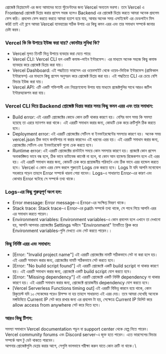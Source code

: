 প্রোজেক্ট ডিপ্লয়মেন্ট এর জন্য আমাদের মতো স্টুডেন্টদের জন্য Vercel অন্যতম ভরসা। তবে Vercel এ Frontend প্রোজেক্ট ডিপ্লয় করার প্রসেস সহজ হলেও Backend এর প্রোজেক্ট ডিপ্লয় করতে আমরা অনেক প্রবলেম ফেস করি। প্রবলেম ফেস করতে করতে আমরা হতাশ হয়ে যায়, আবার অনেক সময় এসাইন্মেন্ট এর ডেডলাইন মিস করি!
তাই এই ব্লগে আমরা Vercel ব্যাবহারের সঠিক উপায় এর কিছু কমন এরর এবং তার সমাধান সম্পর্কে জানার চেষ্টা করব।

### Vercel কি কি উপায়ে ইউজ করা যায়? কোনটার সুবিধা কি?

- Vercel মূলত তিনটি ভিন্ন উপায়ে ব্যবহার করা যেতে পারে:
- Vercel CLI: Vercel CLI হল একটি কমান্ড-লাইন ইন্টারফেস। এর মাধ্যমে অনেক সহজে কিছু কমান্ড ব্যাবহার করে প্রোজেক্ট ডিপ্লয় করা যায়।
- Vercel Dashboard: এই পদ্ধতিতে ভারসেল এর ওয়েবসাইট থেকে ওয়েব-ভিত্তিক ইন্টারফেস (গ্রাফিকাল ইন্টারফেস) এর মাধ্যমে কিছু প্রসেস অনুসরন করে প্রোজেক্ট ডিপ্লয় করা হয়। এই পদ্ধতিতে CLI এর চেয়ে বেশি ফিচার ইউজ করা যায়।
- Vercel API: এটি একটি শক্তিশালী এবং নিয়ন্ত্রণযোগ্য উপায় যায় মাধ্যমে প্রজেক্টগুলির সাথে আরও জটিল ইন্টারঅ্যাকশন করা যায়।

### Vercel CLI দিয়ে Backend প্রোজেক্ট ডিপ্লয় করার সময় কিছু কমন এরর এবং তার সমাধান:

- Build error: এই এররটি প্রোজেক্টের কোডে কোন ত্রুটি থাকার কারণে হয়। বেশির ভাগ সময় কি সমস্যা হয়েছে তা এররে ম্যানশন করা থাকে। এই এররটি সমাধান করার জন্য, কোডটি চেক করে ত্রুটিগুলি ঠিক করতে হবে।
- Deployment error: এই এররটি প্রোজেক্টের সেটিংস বা ইনভাইরন্মেন্টের সমস্যার কারণে হয়। অনেক সময় vercel.json ঠিক ভাবে কনফিগার না করার কারনেও এই ধরনের এরর হয়। এই এররটি সমাধান করার জন্য, প্রোজেক্টের সেটিংস এবং ইনভাইরন্মেন্ট গুলো চেক করতে হবে।
- Runtime error: এই এররটি প্রোজেক্টের রানটাইম সময়ে কোন সমস্যার কারণে হয়। প্রজেক্টে কোন প্রসেস অনাকাঙ্ক্ষিত ভাবে বন্ধ হলে, ঠিক ভাবে ডাটাবেজ কানেক্ট না হলে, বা কোন আন হান্ডেল্ড রিজেকশন হলে এই এরর হয়। এই এররটি সমাধান করার জন্য, কোডটি চেক করে প্রয়োজনীয় পরিবর্তন এবং ঠিক ভাবে এরর হান্ডেল করতে হবে।
  Vercel এ কোন এরর ফেস করলে শুরুতেই Logs চেক করতে হবে। Logs টা যদি আপনি মনোযোগ সহকারে পড়েন তাহলে Error সম্পর্কে ধারনা পেয়া যাবেন। Logs-এ সাধারণত Error-এর কারণ এবং কোথায় Error ঘটেছে সে সম্পর্কে তথ্য থাকে।

### Logs-এর কিছু গুরুত্বপূর্ণ অংশ হল:

- Error message: Error message-এ Error-এর সংক্ষিপ্ত বিবরণ থাকে।
- Stack trace: Stack trace-এ Error-এর path সম্পর্কে তথ্য থাকে, সে পাথে গিয়ে আপনি এরর এর সমাধান করতে পারেন।
- Environment variables: Environment variables-এ কোন প্রবলেম হলে এখানে তা দেখানো হয়, আপনি আপনার প্রোজেক্টের Settings অধীনে "Environment" ট্যাবটিতে ক্লিক করে Environment variables-গুলি দেখতে এবং সেট করতে পারেন।।

### কিছু নির্দিষ্ট এরর এবং সমাধান:

- [Error: "Invalid project name"] এই এররটি প্রোজেক্টের নামটি সঠিকভাবে সেট না করা হলে হয়। এই এররটি সমাধান করার জন্য, প্রোজেক্টের নামটি সঠিকভাবে সেট করতে হবে।
- [Error: "No build script found"] এই এররটি প্রোজেক্টে একটি build script না থাকার কারণে হয়। এই এররটি সমাধান করার জন্য, প্রোজেক্টে একটি build script যোগ করতে হবে।
- [Error: "Missing dependency"] এই এররটি প্রোজেক্টে একটি নির্দিষ্ট dependency না থাকার কারণে হয়। এই এররটি সমাধান করার জন্য, প্রোজেক্টে প্রয়োজনীয় dependency যোগ করতে হবে।
- [Vercel Serverless Functions timing out] এই এররটি বিভিন্ন কারনে হয়ে থাকে, কোন রিকুয়েস্ট যদি ১০ সেকেন্ডের পরেও রিসল্ভ না হয় তাহলে সাধারনত এই এরর দেয়। তবে আমরা দেখেছি অনেকে মঙ্গডিবিতে Current IP সেট করে রাখার জন্য এর প্রবলেম টা হয়, সেক্ষেত্রে Current IP ডিলিট করে allow access from anywhere সেট করে দিতে হবে।

### আরও কিছু টিপস:

সমস্যা সমাধানে Vercel documentation পড়ুন বা support center থেকে হেল্প নিতে পারেন। \
Vercel community forums এবং Discord server-এ জুক্ত হতে পারেন। এতে ভারসেলের ফিচার সম্পর্কে আপ টু ডেট থাকতে পারবেন।\
আপনার প্রোজেক্টগুলি ডেপ্লয় করার আগে, সেগুলি ভালভাবে পরীক্ষা করুন যাতে কোন ত্রুটি না থাকে।\
